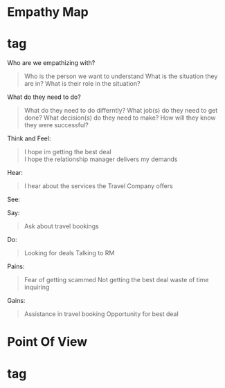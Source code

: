 # Empathy Map <h1> tag

Who are we empathizing with?
>Who is the person we want to understand
>What is the situation they are in?
>What is their role in the situation?

What do they need to do?
>What do they need to do differntly?
>What job(s) do they need to get done?
>What decision(s) do they need to make?
>How will they know they were successful?


Think and Feel:  
> I hope im getting the best deal  
> I hope the relationship manager delivers my demands 

Hear: 
> I hear about the services the Travel Company offers 

See:
>

Say:
> Ask about travel bookings 

Do:
> Looking for deals
> Talking to RM

Pains:
> Fear of getting scammed 
> Not getting the best deal 
> waste of time inquiring

Gains:
> Assistance in travel booking 
> Opportunity for best deal 


# Point Of View <h1> tag 


